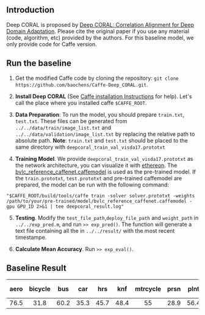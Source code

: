 ## Introduction
Deep CORAL is proposed by [Deep CORAL: Correlation Alignment for Deep Domain Adaptation](https://arxiv.org/abs/1607.01719). Please cite the original paper if you use any material (code, algorithm, etc) provided by the authors. For this baseline model, we only provide code for Caffe version.

## Run the baseline

1. Get the modified Caffe code by cloning the repository: `git clone https://github.com/baochens/Caffe-Deep_CORAL.git`. 

2. **Install Deep CORAL** (See [Caffe installation Instructions](http://caffe.berkeleyvision.org/installation.html) for help). Let's call the place where you installed caffe `$CAFFE_ROOT`.

3. **Data Preparation**: To run the model, you should prepare `train.txt`, `test.txt`. These files can be generated from `../../data/train/image_list.txt` and `../../data/validation/image_list.txt` by replacing the relative path to absolute path. **Note**: `train.txt` and `test.txt` should be placed to the same directory with `deepcoral_train_val_visda17.prototxt`

4. **Training Model**. We provide `deepcoral_train_val_visda17.prototxt` as the network architecture, you can visualize it with [ethereon](http://ethereon.github.io/netscope/quickstart.html). The [bvlc\_reference\_caffenet.caffemodel](http://dl.caffe.berkeleyvision.org/bvlc_reference_caffenet.caffemodel) is used as the pre-trained model. If the `train.prototxt`, `test.prototxt` and pre-trained caffemodel are prepared, the model can be run with the following command:

```
"$CAFFE_ROOT/build/tools/caffe train -solver solver.prototxt -weights /path/to/your/pre-trained/model/bvlc_reference_caffenet.caffemodel -gpu GPU_ID 2>&1 | tee deepcoral_result.log"
```

5. **Testing**. Modify the `test_file_path`,`deploy_file_path` and `weight_path` in `../../exp_pred.m`, and run `>> exp_pred()`. The function will generate a text file containing all the  in `../../result/` with the most recent timestampe.

6. **Calculate Mean Accuracy**. Run `>> exp_eval()`.

## Baseline Result
 aero|	bicycle|	bus|	car|	hrs|	knf|	mtrcycle|	prsn|	plnt|	sktbd|	trn|	trck|	mean accuracy
  :---:|:---:|:---:|:---:|:---:|:---:|:---:|:---:|:---:|:---:|:---:|:---:|:---:
76.5	|31.8	|60.2	|35.3	|45.7	|48.4|	55	|28.9	|56.4	|28.2	|60.9	|19.1|	45.53 
